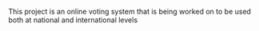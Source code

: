 This project is an online voting system that is being worked on to be used both at national and international levels
